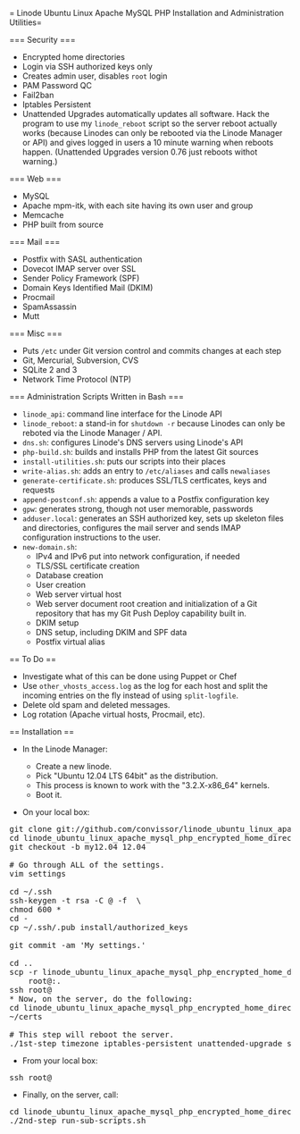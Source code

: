 = Linode Ubuntu Linux Apache MySQL PHP Installation and Administration Utilities=

===  Security  ===
* Encrypted home directories
* Login via SSH authorized keys only
* Creates admin user, disables `root` login
* PAM Password QC
* Fail2ban
* Iptables Persistent
* Unattended Upgrades automatically updates all software.  Hack the program
  to use my `linode_reboot` script so the server reboot actually works
  (because Linodes can only be rebooted via the Linode Manager or API)
  and gives logged in users a 10 minute warning when reboots happen.
  (Unattended Upgrades version 0.76 just reboots withot warning.)

===  Web  ===
* MySQL
* Apache mpm-itk, with each site having its own user and group
* Memcache
* PHP built from source

===  Mail  ===
* Postfix with SASL authentication
* Dovecot IMAP server over SSL
* Sender Policy Framework (SPF)
* Domain Keys Identified Mail (DKIM)
* Procmail
* SpamAssassin
* Mutt

===  Misc  ===
* Puts `/etc` under Git version control and commits changes at each step
* Git, Mercurial, Subversion, CVS
* SQLite 2 and 3
* Network Time Protocol (NTP)

===  Administration Scripts Written in Bash  ===
* `linode_api`: command line interface for the Linode API
* `linode_reboot`: a stand-in for `shutdown -r` because Linodes can only
  be reboted via the Linode Manager / API.
* `dns.sh`: configures Linode's DNS servers using Linode's API
* `php-build.sh`: builds and installs PHP from the latest Git sources
* `install-utilities.sh`: puts our scripts into their places
* `write-alias.sh`: adds an entry to `/etc/aliases` and calls `newaliases`
* `generate-certificate.sh`: produces SSL/TLS certficates, keys and requests
* `append-postconf.sh`: appends a value to a Postfix configuration key
* `gpw`: generates strong, though not user memorable, passwords
* `adduser.local`: generates an SSH authorized key, sets up skeleton files
  and directories, configures the mail server and sends IMAP configuration
  instructions to the user.
* `new-domain.sh`:
	+ IPv4 and IPv6 put into network configuration, if needed
	+ TLS/SSL certificate creation
	+ Database creation
	+ User creation
	+ Web server virtual host
	+ Web server document root creation and initialization of a Git
     repository that has my Git Push Deploy capability built in.
	+ DKIM setup
	+ DNS setup, including DKIM and SPF data
	+ Postfix virtual alias


==  To Do  ==
* Investigate what of this can be done using Puppet or Chef
* Use `other_vhosts_access.log` as the log for each host and split the
  incoming entries on the fly instead of using `split-logfile`.
* Delete old spam and deleted messages.
* Log rotation (Apache virtual hosts, Procmail, etc).


==  Installation  ==
* In the Linode Manager:
	+ Create a new linode.
	+ Pick "Ubuntu 12.04 LTS 64bit" as the distribution.
	+ This process is known to work with the "3.2.X-x86_64" kernels.
	+ Boot it.

* On your local box:
<pre>
git clone git://github.com/convissor/linode_ubuntu_linux_apache_mysql_php_encrypted_home_directory.git
cd linode_ubuntu_linux_apache_mysql_php_encrypted_home_directory
git checkout -b my12.04 12.04

# Go through ALL of the settings.
vim settings

cd ~/.ssh
ssh-keygen -t rsa -C <you>@<domain> -f <key name> \
chmod 600 <key name>*
cd -
cp ~/.ssh/<key name>.pub install/authorized_keys

git commit -am 'My settings.'

cd ..
scp -r linode_ubuntu_linux_apache_mysql_php_encrypted_home_directory \
	root@<your linode's IP>:.
ssh root@<your linode's IP>
* Now, on the server, do the following:
cd linode_ubuntu_linux_apache_mysql_php_encrypted_home_directory
~/certs

# This step will reboot the server.
./1st-step_timezone_iptables-persistent_unattended-upgrade_static-ip-address.sh
</pre>

* From your local box:
<pre>
ssh root@<your linode's IP>
</pre>

* Finally, on the server, call:
<pre>
cd linode_ubuntu_linux_apache_mysql_php_encrypted_home_directory
./2nd-step_run-sub-scripts.sh
</pre>
